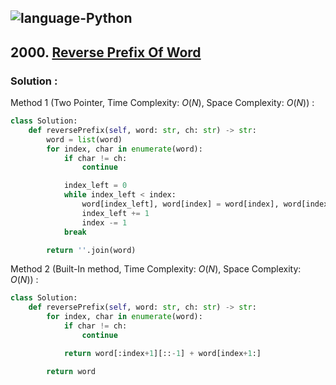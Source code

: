 ![language-Python](https://img.shields.io/badge/Python-ffd43b?style=for-the-badge&logo=PYTHON)
---

## 2000. [Reverse Prefix Of Word](https://leetcode.com/problems/reverse-prefix-of-word)

### Solution :

Method 1 (Two Pointer, Time Complexity: $O(N)$, Space Complexity: $O(N)$) :
```python
class Solution:
    def reversePrefix(self, word: str, ch: str) -> str:
        word = list(word)
        for index, char in enumerate(word):
            if char != ch:
                continue

            index_left = 0
            while index_left < index:
                word[index_left], word[index] = word[index], word[index_left]
                index_left += 1
                index -= 1
            break

        return ''.join(word)
```

Method 2 (Built-In method, Time Complexity: $O(N)$, Space Complexity: $O(N)$) :
```python
class Solution:
    def reversePrefix(self, word: str, ch: str) -> str:
        for index, char in enumerate(word):
            if char != ch:
                continue

            return word[:index+1][::-1] + word[index+1:]

        return word
```
